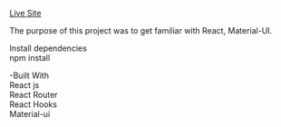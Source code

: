 <a href="https://drilon305.github.io/dsoft-materialui/">Live Site</a>

The purpose of this project was to get familiar with React, Material-UI.

Install dependencies <br />
npm install


-Built With
<br />
React js <br />
React Router <br />
React Hooks <br />
Material-ui 
